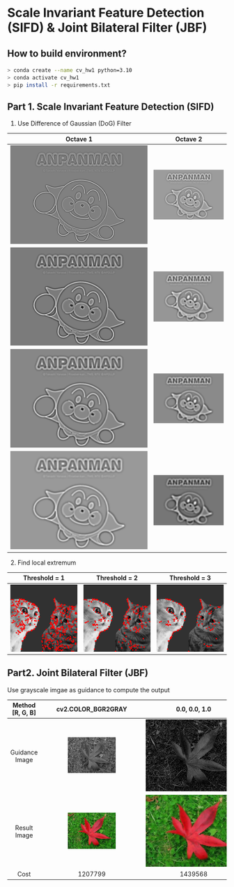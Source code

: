 # Scale Invariant Feature Detection (SIFD) & Joint Bilateral Filter (JBF)

## How to build environment?

```bash
> conda create --name cv_hw1 python=3.10
> conda activate cv_hw1
> pip install -r requirements.txt
```

## Part 1. Scale Invariant Feature Detection (SIFD)

1. Use Difference of Gaussian (DoG) Filter

|                                                            Octave 1                                                       |                                 Octave 2                                  |
|:---------------------------------------------------------------------------------------------------------------------------------------------------------------:|:----------------------------------------------------------------------------------------------------------:|
| <img src="https://github.com/jxes993409/2024-Spring-Computer-Vision/blob/main/HW1/part1/images/DoG_1_1.png" alt="DoG_1_1.png" style=""/> | <img src="https://github.com/jxes993409/2024-Spring-Computer-Vision/blob/main/HW1/part1/images/DoG_2_1.png" alt="DoG_2_1.png" style="width: 200%; height: 200%"/> |
| <img src="https://github.com/jxes993409/2024-Spring-Computer-Vision/blob/main/HW1/part1/images/DoG_1_2.png" alt="DoG_1_2.png" style=""/> | <img src="https://github.com/jxes993409/2024-Spring-Computer-Vision/blob/main/HW1/part1/images/DoG_2_2.png" alt="DoG_2_2.png" style="width: 200%; height: 200%"/> |
| <img src="https://github.com/jxes993409/2024-Spring-Computer-Vision/blob/main/HW1/part1/images/DoG_1_3.png" alt="DoG_1_3.png" style=""/> | <img src="https://github.com/jxes993409/2024-Spring-Computer-Vision/blob/main/HW1/part1/images/DoG_2_3.png" alt="DoG_2_3.png" style="width: 200%; height: 200%"/> |
| <img src="https://github.com/jxes993409/2024-Spring-Computer-Vision/blob/main/HW1/part1/images/DoG_1_4.png" alt="DoG_1_4.png" style=""/> | <img src="https://github.com/jxes993409/2024-Spring-Computer-Vision/blob/main/HW1/part1/images/DoG_2_4.png" alt="DoG_2_4.png" style="width: 200%; height: 200%"/> |

2. Find local extremum

| Threshold = 1                                                                                                       |                                                    Threshold = 2                                                    | Threshold = 3                                                                                                       |
| ------------------------------------------------------------------------------------------------------------------- |:-------------------------------------------------------------------------------------------------------------------:| ------------------------------------------------------------------------------------------------------------------- |
| ![image](https://github.com/jxes993409/2024-Spring-Computer-Vision/blob/main/HW1/part1/images/2_keypoints_th_1.png) | ![image](https://github.com/jxes993409/2024-Spring-Computer-Vision/blob/main/HW1/part1/images/2_keypoints_th_2.png) | ![image](https://github.com/jxes993409/2024-Spring-Computer-Vision/blob/main/HW1/part1/images/2_keypoints_th_3.png) |

## Part2. Joint Bilateral Filter (JBF)

Use grayscale imgae as guidance to compute the output

| Method [R, G, B] |                                                          <div style="width:220px; ">cv2.COLOR_BGR2GRAY</div>                                                          |                                                 <div style="width:220px;">0.0, 0.0, 1.0</div>                                                  |                                                 <div style="width:220px; ">0.0, 1.0, 0.0</div>                                                 | <div style="width:220px; ">0.1, 0.0, 0.9</div>                                                                                                 |                                                 <div style="width:220px; ">0.1, 0.4, 0.5</div>                                                 |                                                 <div style="width:220px; ">0.8, 0.2, 0.0</div>                                                 |
|:----------------:|:---------------------------------------------------------------------------------------------------------------------------------------------------------------------:|:----------------------------------------------------------------------------------------------------------------------------------------------:|:----------------------------------------------------------------------------------------------------------------------------------------------:| :----------------------------------------------------------------------------------------------------------------------------------------------: |:----------------------------------------------------------------------------------------------------------------------------------------------:|:----------------------------------------------------------------------------------------------------------------------------------------------:|
|  Guidance Image  | <img src="https://github.com/jxes993409/2024-Spring-Computer-Vision/blob/main/HW1/part2/images/guidance_0.png" alt="guidance_0.png" style="width: 50%; height: 50%"/> | <img src="https://github.com/jxes993409/2024-Spring-Computer-Vision/blob/main/HW1/part2/images/guidance_1.png" alt="guidance_1.png" style=""/> | <img src="https://github.com/jxes993409/2024-Spring-Computer-Vision/blob/main/HW1/part2/images/guidance_2.png" alt="guidance_2.png" style=""/> | <img src="https://github.com/jxes993409/2024-Spring-Computer-Vision/blob/main/HW1/part2/images/guidance_3.png" alt="guidance_3.png" style=""/> | <img src="https://github.com/jxes993409/2024-Spring-Computer-Vision/blob/main/HW1/part2/images/guidance_4.png" alt="guidance_4.png" style=""/> | <img src="https://github.com/jxes993409/2024-Spring-Computer-Vision/blob/main/HW1/part2/images/guidance_5.png" alt="guidance_5.png" style=""/> |
|   Result Image   |      <img src="https://github.com/jxes993409/2024-Spring-Computer-Vision/blob/main/HW1/part2/images/jbf_0.png" alt="jbf_0.png" style="width: 50%; height: 50%"/>      |      <img src="https://github.com/jxes993409/2024-Spring-Computer-Vision/blob/main/HW1/part2/images/jbf_1.png" alt="jbf_1.png" style=""/>      |      <img src="https://github.com/jxes993409/2024-Spring-Computer-Vision/blob/main/HW1/part2/images/jbf_2.png" alt="jbf_2.png" style=""/>      | <img src="https://github.com/jxes993409/2024-Spring-Computer-Vision/blob/main/HW1/part2/images/jbf_3.png" alt="jbf_3.png" style=""/>           |      <img src="https://github.com/jxes993409/2024-Spring-Computer-Vision/blob/main/HW1/part2/images/jbf_4.png" alt="jbf_4.png" style=""/>      |      <img src="https://github.com/jxes993409/2024-Spring-Computer-Vision/blob/main/HW1/part2/images/jbf_5.png" alt="jbf_5.png" style=""/>      |
|       Cost       |                                                                                1207799                                                                                |                                                                    1439568                                                                     |                                                                    1305961                                                                     | 1386209                                                                                                                                        |                                                                    1277424                                                                     |                                                                    1127895                                                                     |
